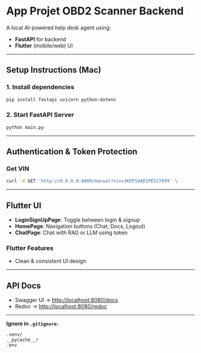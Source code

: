 # App Projet OBD2 Scanner Backend

A local AI-powered help desk agent using:

- **FastAPI** for backend
- **Flutter** (mobile/web) UI

---

## Setup Instructions (Mac)

### 1. Install dependencies

```bash
pip install fastapi uvicorn python-dotenv
```

### 2. Start FastAPI Server

```bash
python main.py
```

---

## Authentication & Token Protection


### Get VIN 

```bash
curl -X GET 'http://0.0.0.0:8080/manual?vin=3KPF54AD1PE517099' \
```

---

## Flutter UI

- **LoginSignUpPage**: Toggle between login & signup
- **HomePage**: Navigation buttons (Chat, Docs, Logout)
- **ChatPage**: Chat with RAG or LLM using token

### Flutter Features

- Clean & consistent UI design

---

## API Docs

- Swagger UI → [http://localhost:8080/docs](http://localhost:8080/docs)
- Redoc → [http://localhost:8080/redoc](http://localhost:8080/redoc)

---

**Ignore in `.gitignore`:**

```gitignore
.venv/
__pycache__/
.env
```
